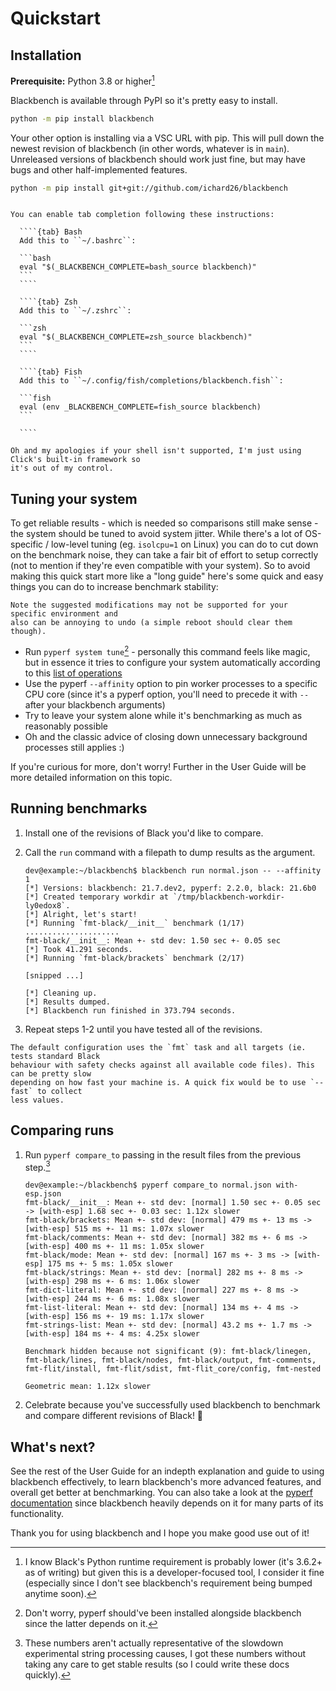 # Quickstart

## Installation

**Prerequisite:** Python 3.8 or higher[^1]

Blackbench is available through PyPI so it's pretty easy to install.

```bash
python -m pip install blackbench
```

Your other option is installing via a VSC URL with pip. This will pull down the newest
revision of blackbench (in other words, whatever is in `main`). Unreleased versions of
blackbench should work just fine, but may have bugs and other half-implemented features.

```bash
python -m pip install git+git://github.com/ichard26/blackbench
```

`````{tip}

You can enable tab completion following these instructions:

  ````{tab} Bash
  Add this to ``~/.bashrc``:

  ```bash
  eval "$(_BLACKBENCH_COMPLETE=bash_source blackbench)"
  ```
  ````

  ````{tab} Zsh
  Add this to ``~/.zshrc``:

  ```zsh
  eval "$(_BLACKBENCH_COMPLETE=zsh_source blackbench)"
  ```
  ````

  ````{tab} Fish
  Add this to ``~/.config/fish/completions/blackbench.fish``:

  ```fish
  eval (env _BLACKBENCH_COMPLETE=fish_source blackbench)
  ```

  ````

Oh and my apologies if your shell isn't supported, I'm just using Click's built-in framework so
it's out of my control.
`````

## Tuning your system

To get reliable results - which is needed so comparisons still make sense - the system
should be tuned to avoid system jitter. While there's a lot of OS-specific / low-level
tuning (eg. `isolcpu=1` on Linux) you can do to cut down on the benchmark noise, they
can take a fair bit of effort to setup correctly (not to mention if they're even
compatible with your system). So to avoid making this quick start more like a "long
guide" here's some quick and easy things you can do to increase benchmark stability:

```{warning}
Note the suggested modifications may not be supported for your specific environment and
also can be annoying to undo (a simple reboot should clear them though).
```

- Run `pyperf system tune`[^2] - personally this command feels like magic, but in
  essence it tries to configure your system automatically according to this
  [list of operations][pyperf-system-ops]
- Use the pyperf `--affinity` option to pin worker processes to a specific CPU core
  (since it's a pyperf option, you'll need to precede it with `--` after your blackbench
  arguments)
- Try to leave your system alone while it's benchmarking as much as reasonably possible
- Oh and the classic advice of closing down unnecessary background processes still
  applies :)

If you're curious for more, don't worry! Further in the User Guide will be more detailed
information on this topic.

## Running benchmarks

1. Install one of the revisions of Black you'd like to compare.

1. Call the `run` command with a filepath to dump results as the argument.

   ```console
   dev@example:~/blackbench$ blackbench run normal.json -- --affinity 1
   [*] Versions: blackbench: 21.7.dev2, pyperf: 2.2.0, black: 21.6b0
   [*] Created temporary workdir at `/tmp/blackbench-workdir-ly0edox8`.
   [*] Alright, let's start!
   [*] Running `fmt-black/__init__` benchmark (1/17)
   .....................
   fmt-black/__init__: Mean +- std dev: 1.50 sec +- 0.05 sec
   [*] Took 41.291 seconds.
   [*] Running `fmt-black/brackets` benchmark (2/17)

   [snipped ...]

   [*] Cleaning up.
   [*] Results dumped.
   [*] Blackbench run finished in 373.794 seconds.
   ```

1. Repeat steps 1-2 until you have tested all of the revisions.

```{note}
The default configuration uses the `fmt` task and all targets (ie. tests standard Black
behaviour with safety checks against all available code files). This can be pretty slow
depending on how fast your machine is. A quick fix would be to use `--fast` to collect
less values.
```

## Comparing runs

1. Run `pyperf compare_to` passing in the result files from the previous step.[^3]

   ```console
   dev@example:~/blackbench$ pyperf compare_to normal.json with-esp.json
   fmt-black/__init__: Mean +- std dev: [normal] 1.50 sec +- 0.05 sec -> [with-esp] 1.68 sec +- 0.03 sec: 1.12x slower
   fmt-black/brackets: Mean +- std dev: [normal] 479 ms +- 13 ms -> [with-esp] 515 ms +- 11 ms: 1.07x slower
   fmt-black/comments: Mean +- std dev: [normal] 382 ms +- 6 ms -> [with-esp] 400 ms +- 11 ms: 1.05x slower
   fmt-black/mode: Mean +- std dev: [normal] 167 ms +- 3 ms -> [with-esp] 175 ms +- 5 ms: 1.05x slower
   fmt-black/strings: Mean +- std dev: [normal] 282 ms +- 8 ms -> [with-esp] 298 ms +- 6 ms: 1.06x slower
   fmt-dict-literal: Mean +- std dev: [normal] 227 ms +- 8 ms -> [with-esp] 244 ms +- 6 ms: 1.08x slower
   fmt-list-literal: Mean +- std dev: [normal] 134 ms +- 4 ms -> [with-esp] 156 ms +- 19 ms: 1.17x slower
   fmt-strings-list: Mean +- std dev: [normal] 43.2 ms +- 1.7 ms -> [with-esp] 184 ms +- 4 ms: 4.25x slower

   Benchmark hidden because not significant (9): fmt-black/linegen, fmt-black/lines, fmt-black/nodes, fmt-black/output, fmt-comments, fmt-flit/install, fmt-flit/sdist, fmt-flit_core/config, fmt-nested

   Geometric mean: 1.12x slower
   ```

1. Celebrate because you've successfully used blackbench to benchmark and compare
   different revisions of Black! 🎉

## What's next?

See the rest of the User Guide for an indepth explanation and guide to using blackbench
effectively, to learn blackbench's more advanced features, and overall get better at
benchmarking. You can also take a look at the [pyperf documentation][pyperf-docs] since
blackbench heavily depends on it for many parts of its functionality.

Thank you for using blackbench and I hope you make good use out of it!

[^1]: I know Black's Python runtime requirement is probably lower (it's 3.6.2+ as of writing)
    but given this is a developer-focused tool, I consider it fine (especially since I don't
    see blackbench's requirement being bumped anytime soon).

[^2]: Don't worry, pyperf should've been installed alongside blackbench since the latter
    depends on it.

[^3]: These numbers aren't actually representative of the slowdown experimental string
    processing causes, I got these numbers without taking any care to get stable results (so
    I could write these docs quickly).

[pyperf-docs]: https://pyperf.readthedocs.io/en/stable/
[pyperf-system-ops]: https://pyperf.readthedocs.io/en/stable/system.html#system-cmd-ops
